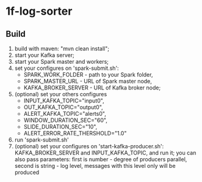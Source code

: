 # 1f-log-sorter

## Build
1. build with maven: "mvn clean install";
2. start your Kafka server;
3. start your Spark master and workers;
4. set your configures on 'spark-submit.sh': 
    - SPARK_WORK_FOLDER - path to your Spark folder,
    - SPARK_MASTER_URL - URL of Spark master node,
    - KAFKA_BROKER_SERVER - URL of Kafka broker node;
5. (optional) set your others configures
    - INPUT_KAFKA_TOPIC="input0",
    - OUT_KAFKA_TOPIC="output0",
    - ALERT_KAFKA_TOPIC="alerts0",
    - WINDOW_DURATION_SEC="60",
    - SLIDE_DURATION_SEC="10",
    - ALERT_ERROR_RATE_THERSHOLD="1.0"
6. run 'spark-submit.sh'
7. (optional) set your configures on 'start-kafka-producer.sh': KAFKA_BROKER_SERVER and INPUT_KAFKA_TOPIC, and run it; you can also pass parameters: first is number - degree of producers parallel, second is string - log level, messages with this level only will be produced
